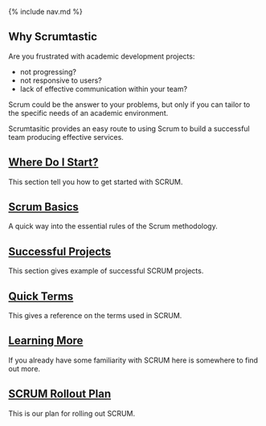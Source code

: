 {% include nav.md %}

## Why Scrumtastic

Are you frustrated with academic development projects: 
  - not progressing?
  - not responsive to users? 
  - lack of effective communication within your team?
  
Scrum could be the answer to your problems, but only if you can tailor to the specific needs of an academic environment.

Scrumtasitic provides an easy route to using Scrum to build a successful team producing effective services.

## [Where Do I Start?](where-do-we-start)
This section tell you how to get started with SCRUM.

## [Scrum Basics](scrum-basics)
A quick way into the essential rules of the Scrum methodology.

## [Successful Projects](successful-projects)
This section gives example of successful SCRUM projects.

## [Quick Terms](scrum_glossary)
This gives a reference on the terms used in SCRUM.

## [Learning More](learning_more)
If you already have some familiarity with SCRUM here is somewhere to find out more.

## [SCRUM Rollout Plan](scrum_rollout_plan)
This is our plan for rolling out SCRUM.
